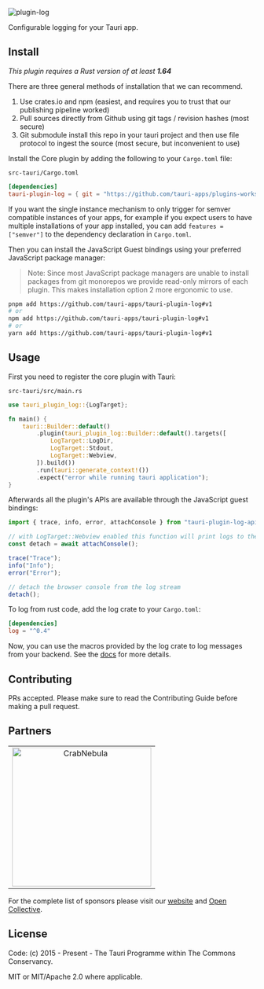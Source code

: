 ![plugin-log](https://github.com/tauri-apps/plugins-workspace/raw/v1/plugins/log/banner.png)

Configurable logging for your Tauri app.

## Install

_This plugin requires a Rust version of at least **1.64**_

There are three general methods of installation that we can recommend.

1. Use crates.io and npm (easiest, and requires you to trust that our publishing pipeline worked)
2. Pull sources directly from Github using git tags / revision hashes (most secure)
3. Git submodule install this repo in your tauri project and then use file protocol to ingest the source (most secure, but inconvenient to use)

Install the Core plugin by adding the following to your `Cargo.toml` file:

`src-tauri/Cargo.toml`

```toml
[dependencies]
tauri-plugin-log = { git = "https://github.com/tauri-apps/plugins-workspace", branch = "v1" }
```

If you want the single instance mechanism to only trigger for semver compatible instances of your apps, for example if you expect users to have multiple installations of your app installed, you can add `features = ["semver"]` to the dependency declaration in `Cargo.toml`.

Then you can install the JavaScript Guest bindings using your preferred JavaScript package manager:

> Note: Since most JavaScript package managers are unable to install packages from git monorepos we provide read-only mirrors of each plugin. This makes installation option 2 more ergonomic to use.

```sh
pnpm add https://github.com/tauri-apps/tauri-plugin-log#v1
# or
npm add https://github.com/tauri-apps/tauri-plugin-log#v1
# or
yarn add https://github.com/tauri-apps/tauri-plugin-log#v1
```

## Usage

First you need to register the core plugin with Tauri:

`src-tauri/src/main.rs`

```rust
use tauri_plugin_log::{LogTarget};

fn main() {
    tauri::Builder::default()
        .plugin(tauri_plugin_log::Builder::default().targets([
            LogTarget::LogDir,
            LogTarget::Stdout,
            LogTarget::Webview,
        ]).build())
        .run(tauri::generate_context!())
        .expect("error while running tauri application");
}
```

Afterwards all the plugin's APIs are available through the JavaScript guest bindings:

```javascript
import { trace, info, error, attachConsole } from "tauri-plugin-log-api";

// with LogTarget::Webview enabled this function will print logs to the browser console
const detach = await attachConsole();

trace("Trace");
info("Info");
error("Error");

// detach the browser console from the log stream
detach();
```

To log from rust code, add the log crate to your `Cargo.toml`:

```toml
[dependencies]
log = "^0.4"
```

Now, you can use the macros provided by the log crate to log messages from your backend. See the [docs](https://docs.rs/log/latest) for more details.

## Contributing

PRs accepted. Please make sure to read the Contributing Guide before making a pull request.

## Partners

<table>
  <tbody>
    <tr>
      <td align="center" valign="middle">
        <a href="https://crabnebula.dev" target="_blank">
          <img src="https://github.com/tauri-apps/plugins-workspace/raw/v1/.github/sponsors/crabnebula.svg" alt="CrabNebula" width="283">
        </a>
      </td>
    </tr>
  </tbody>
</table>

For the complete list of sponsors please visit our [website](https://tauri.app#sponsors) and [Open Collective](https://opencollective.com/tauri).

## License

Code: (c) 2015 - Present - The Tauri Programme within The Commons Conservancy.

MIT or MIT/Apache 2.0 where applicable.
